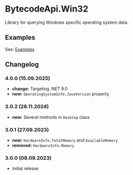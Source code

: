 # BytecodeApi.Win32

Library for querying Windows specific operating system data.

## Examples

See: [Examples](https://github.com/bytecode77/bytecode-api/blob/master/BytecodeApi.Win32/README.md)

## Changelog

### 4.0.0 (15.09.2025)

* **change:** Targeting .NET 9.0
* **new:** `OperatingSystemInfo.JavaVersion` property

### 3.0.2 (28.11.2024)

* **new:** Several methods in `Desktop` class

### 3.0.1 (27.09.2023)

* **new:** `HardwareInfo.TotalMemory` and `AvailableMemory`
* **removed:** `HardwareInfo.Memory`

### 3.0.0 (08.09.2023)

* Initial release